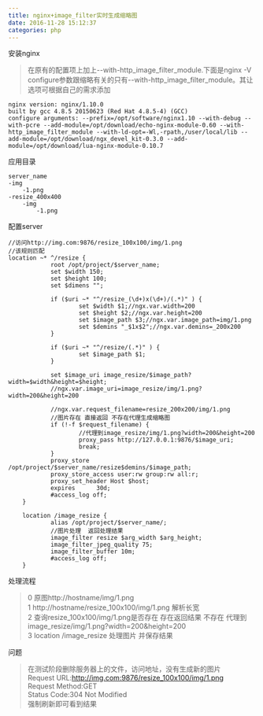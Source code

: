 ```yaml
---
title: nginx+image_filter实时生成缩略图
date: 2016-11-28 15:12:37
categories: php
---
```


安装nginx 

>在原有的配置项上加上--with-http_image_filter_module.下面是nginx -V configure参数跟缩略有关的只有--with-http_image_filter_module。其让选项可根据自己的需求添加

	nginx version: nginx/1.10.0
	built by gcc 4.8.5 20150623 (Red Hat 4.8.5-4) (GCC) 
	configure arguments: --prefix=/opt/software/nginx1.10 --with-debug --with-pcre --add-module=/opt/download/echo-nginx-module-0.60 --with-http_image_filter_module --with-ld-opt=-Wl,-rpath,/user/local/lib --add-module=/opt/download/ngx_devel_kit-0.3.0 --add-module=/opt/download/lua-nginx-module-0.10.7

<!--more-->
应用目录
	
	server_name
	-img
	 	-1.png
	-resize_400x400
		-img
			-1.png

配置server

	//访问http://img.com:9876/resize_100x100/img/1.png
	//该规则匹配
	location ~* ^/resize {
                root /opt/project/$server_name;
                set $width 150;
                set $height 100;
                set $dimens "";

                if ($uri ~* "^/resize_(\d+)x(\d+)/(.*)" ) {
                        set $width $1;//ngx.var.width=200
                        set $height $2;//ngx.var.height=200
                        set $image_path $3;//ngx.var.image_path=img/1.png
                        set $demins "_$1x$2";//ngx.var.demins=_200x200
                }

                if ($uri ~* "^/resize/(.*)" ) {
                        set $image_path $1;
                }

                set $image_uri image_resize/$image_path?width=$width&height=$height;
				//ngx.var.image_uri=image_resize/img/1.png?width=200&height=200

				//ngx.var.request_filename=resize_200x200/img/1.png 
				//图片存在 直接返回 不存在代理生成缩略图
                if (!-f $request_filename) {
						//代理到image_resize/img/1.png?width=200&height=200
                        proxy_pass http://127.0.0.1:9876/$image_uri;
                        break;
                }
                proxy_store /opt/project/$server_name/resize$demins/$image_path;
                proxy_store_access user:rw group:rw all:r;
                proxy_set_header Host $host;
                expires      30d;
                #access_log off;
        }

        location /image_resize {
                alias /opt/project/$server_name/;
				//图片处理  返回处理结果
                image_filter resize $arg_width $arg_height;
                image_filter_jpeg_quality 75;
				image_filter_buffer 10m;
                #access_log off;
        }

处理流程

>0 原图http://hostname/img/1.png  
>1 http://hostname/resize_100x100/img/1.png 解析长宽  
>2 查询resize_100x100/img/1.png是否存在 存在返回结果  不存在 代理到 image_resize/img/1.png?width=200&height=200  
>3 location /image_resize 处理图片 并保存结果  


问题

>在测试阶段删除服务器上的文件，访问地址，没有生成新的图片  
Request URL:http://img.com:9876/resize_100x100/img/1.png  
Request Method:GET  
Status Code:304 Not Modified  
强制刷新即可看到结果
